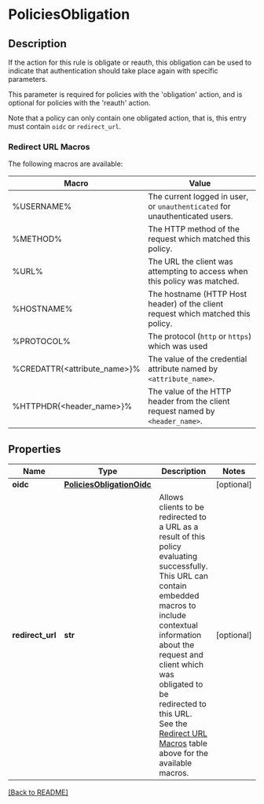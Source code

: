# PoliciesObligation

## Description

If the action for this rule is obligate or reauth, this obligation can be used to indicate that authentication should take place again with specific parameters.

This parameter is required for policies with the 'obligation' action, and is optional for policies with the 'reauth' action.

Note that a policy can only contain one obligated action, that is, this entry must contain `oidc` or `redirect_url`.

### Redirect URL Macros
The following macros are available:

Macro | Value
------|------
%USERNAME% | The current logged in user, or `unauthenticated` for unauthenticated users.
%METHOD% | The HTTP method of the request which matched this policy.
%URL% | The URL the client was attempting to access when this policy was matched.
%HOSTNAME% | The hostname (HTTP Host header) of the client request which matched this policy.
%PROTOCOL% | The protocol (`http` or `https`) which was used
%CREDATTR{<attribute_name>}% | The value of the credential attribute named by `<attribute_name>`.
%HTTPHDR{<header_name>}% | The value of the HTTP header from the client request named by `<header_name>`.


## Properties

Name | Type | Description | Notes
------------ | ------------- | ------------- | -------------
**oidc** | [**PoliciesObligationOidc**](PoliciesObligationOidc.md) |  | [optional] 
**redirect\_url** | **str** | Allows clients to be redirected to a URL as a result of this policy evaluating successfully. This URL can contain embedded macros to include contextual information about the request and client which was obligated to be redirected to this URL. See the  [Redirect URL Macros](#redirect-url-macros) table above for  the available macros.  | [optional] 

[[Back to README]](../README.md)



